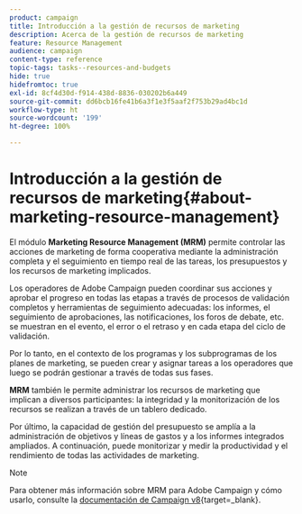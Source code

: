 ```yaml
---
product: campaign
title: Introducción a la gestión de recursos de marketing
description: Acerca de la gestión de recursos de marketing
feature: Resource Management
audience: campaign
content-type: reference
topic-tags: tasks--resources-and-budgets
hide: true
hidefromtoc: true
exl-id: 8cf4d30d-f914-438d-8836-030202b6a449
source-git-commit: dd6bcb16fe41b6a3f1e3f5aaf2f753b29ad4bc1d
workflow-type: ht
source-wordcount: '199'
ht-degree: 100%

---
```


# Introducción a la gestión de recursos de marketing{#about-marketing-resource-management}



El módulo **Marketing Resource Management (MRM)** permite controlar las acciones de marketing de forma cooperativa mediante la administración completa y el seguimiento en tiempo real de las tareas, los presupuestos y los recursos de marketing implicados.

Los operadores de Adobe Campaign pueden coordinar sus acciones y aprobar el progreso en todas las etapas a través de procesos de validación completos y herramientas de seguimiento adecuadas: los informes, el seguimiento de aprobaciones, las notificaciones, los foros de debate, etc. se muestran en el evento, el error o el retraso y en cada etapa del ciclo de validación.

Por lo tanto, en el contexto de los programas y los subprogramas de los planes de marketing, se pueden crear y asignar tareas a los operadores que luego se podrán gestionar a través de todas sus fases.

**MRM** también le permite administrar los recursos de marketing que implican a diversos participantes: la integridad y la monitorización de los recursos se realizan a través de un tablero dedicado.

Por último, la capacidad de gestión del presupuesto se amplía a la administración de objetivos y líneas de gastos y a los informes integrados ampliados. A continuación, puede monitorizar y medir la productividad y el rendimiento de todas las actividades de marketing.

>[!NOTE]
>
>Para obtener más información sobre MRM para Adobe Campaign y cómo usarlo, consulte la [documentación de Campaign v8](https://experienceleague.adobe.com/es/docs/campaign/automation/mrm/about-marketing-resource-management){target=_blank}.
